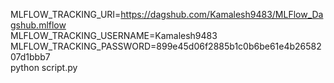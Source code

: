 MLFLOW_TRACKING_URI=https://dagshub.com/Kamalesh9483/MLFlow_Dagshub.mlflow \
MLFLOW_TRACKING_USERNAME=Kamalesh9483 \
MLFLOW_TRACKING_PASSWORD=899e45d06f2885b1c0b6be61e4b2658207d1bbb7 \
python script.py

